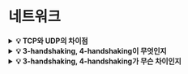 # 네트워크

<details>
<summary><strong>💡 TCP와 UDP의 차이점</strong></summary>
  <ul>
    <li>TCP는 연결형 서비스, 전송 순서 보장 O, 신뢰성 보장 O, 느림</li>
    <li>UDP는 비연결형 서비스, 전송 순서 보장 X, 신뢰성 보장 X, 빠름</li>
  </ul>
</details>

<details>
<summary><strong>💡 3-handshaking, 4-handshaking이 무엇인지</strong></summary>
  <ul>
    <li>패킷 전송을 위해 논리적 경로를 배정하기 위한 연결 설정 및 해제 과정</li>
  </ul>
</details>

<details>
<summary><strong>💡 3-handshaking, 4-handshaking가 무슨 차이인지</strong></summary>
  <ul>
    <li>연결 해제 과정에서 Server측에서 아직 보낼 데이터가 남아있을 수 있기 때문에 FIN에 대한 ACK만 보내고, Server측에서 데이터를 다 보낸 후 FIN을 보내는 과정이 필요하다.</li>
  </ul>
</details>
